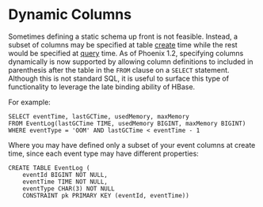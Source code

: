 # Dynamic Columns

Sometimes defining a static schema up front is not feasible. Instead, a subset of columns may be specified at table [create](language/index.html#create) time while the rest would be specified at [query](language/index.html#select) time. As of Phoenix 1.2, specifying columns dynamically is now supported by allowing column definitions to included in parenthesis after the table in the <code>FROM</code> clause on a <code>SELECT</code> statement. Although this is not standard SQL, it is useful to surface this type of functionality to leverage the late binding ability of HBase.

For example:

    SELECT eventTime, lastGCTime, usedMemory, maxMemory
    FROM EventLog(lastGCTime TIME, usedMemory BIGINT, maxMemory BIGINT)
    WHERE eventType = 'OOM' AND lastGCTime < eventTime - 1

Where you may have defined only a subset of your event columns at create time, since each event type may have different properties:

    CREATE TABLE EventLog (
        eventId BIGINT NOT NULL,
        eventTime TIME NOT NULL,
        eventType CHAR(3) NOT NULL
        CONSTRAINT pk PRIMARY KEY (eventId, eventTime))
